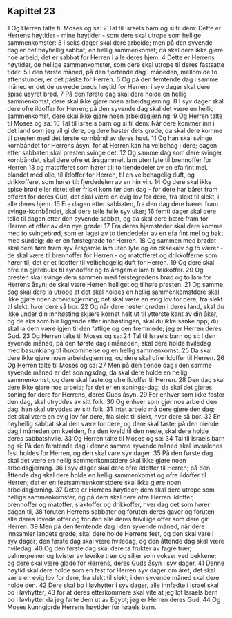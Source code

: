## Kapittel 23

1 Og Herren talte til Moses og sa:
2 Tal til Israels barn og si til dem: Dette er Herrens høytider - mine høytider - som dere skal utrope som hellige sammenkomster:
3 I seks dager skal dere arbeide; men på den syvende dag er det høyhellig sabbat, en hellig sammenkomst; da skal dere ikke gjøre noe arbeid; det er sabbat for Herren i alle deres hjem.
4 Dette er Herrens høytider, de hellige sammenkomster, som dere skal utrope til deres fastsatte tider:
5 I den første måned, på den fjortende dag i måneden, mellom de to aftenstunder, er det påske for Herren.
6 Og på den femtende dag i samme måned er det de usyrede brøds høytid for Herren; i syv dager skal dere spise usyret brød.
7 På den første dag skal dere holde en hellig sammenkomst, dere skal ikke gjøre noen arbeidsgjerning.
8 I syv dager skal dere ofre ildoffer for Herren; på den syvende dag skal det være en hellig sammenkomst, dere skal ikke gjøre noen arbeidsgjerning.
9 Og Herren talte til Moses og sa:
10 Tal til Israels barn og si til dem: Når dere kommer inn i det land som jeg vil gi dere, og dere høster dets grøde, da skal dere komme til presten med det første kornbånd av deres høst.
11 Og han skal svinge kornbåndet for Herrens åsyn, for at Herren kan ha velbehag i dere; dagen etter sabbaten skal presten svinge det.
12 Og samme dag som dere svinger kornbåndet, skal dere ofre et årsgammelt lam uten lyte til brennoffer for Herren
13 og matofferet som hører til: to tiendedeler av en efa fint mel, blandet med olje, til ildoffer for Herren, til en velbehagelig duft, og drikkofferet som hører til: fjerdedelen av en hin vin.
14 Og dere skal ikke spise brød eller ristet eller friskt korn før den dag - før dere har båret fram offeret for deres Gud; det skal være en evig lov for dere, fra slekt til slekt, i alle deres hjem.
15 Fra dagen etter sabbaten, fra den dag dere bærer fram svinge-kornbåndet, skal dere telle fulle syv uker;
16 femti dager skal dere telle til dagen etter den syvende sabbat, og da skal dere bære fram for Herren et offer av den nye grøde:
17 Fra deres hjemsteder skal dere komme med to svingebrød, som er laget av to tiendedeler av en efa fint mel og bakt med surdeig; de er en førstegrøde for Herren.
18 Og sammen med brødet skal dere føre fram syv årsgamle lam uten lyte og en oksekalv og to værer - de skal være til brennoffer for Herren - og matofferet og drikkofferne som hører til; det er et ildoffer til velbehagelig duft for Herren.
19 Og dere skal ofre en gjetebukk til syndoffer og to årsgamle lam til takkoffer.
20 Og presten skal svinge dem sammen med førstegrødens brød og to lam for Herrens åsyn; de skal være Herren helliget og tilhøre presten.
21 Og samme dag skal dere la utrope at det skal holdes en hellig sammenkomstdere skal ikke gjøre noen arbeidsgjerning; det skal være en evig lov for dere, fra slekt til slekt, hvor dere så bor.
22 Og når dere høster grøden i deres land, skal du ikke under din innhøsting skjære kornet helt ut til ytterste kant av din åker, og de aks som blir liggende etter innhøstingen, skal du ikke sanke opp; du skal la dem være igjen til den fattige og den fremmede; jeg er Herren deres Gud.
23 Og Herren talte til Moses og sa:
24 Tal til Israels barn og si: I den syvende måned, på den første dag i måneden, skal dere holde hviledag med basunklang til ihukommelse og en hellig sammenkomst.
25 Da skal dere ikke gjøre noen arbeidsgjerning, og dere skal ofre ildoffer til Herren.
26 Og Herren talte til Moses og sa:
27 Men på den tiende dag i den samme syvende måned er det soningsdag; da skal dere holde en hellig sammenkomst, og dere skal faste og ofre ildoffer til Herren.
28 Den dag skal dere ikke gjøre noe arbeid; for det er en sonings-dag; da skal det gjøres soning for dere for Herrens, deres Guds åsyn.
29 For enhver som ikke faster den dag, skal utryddes av sitt folk.
30 Og enhver som gjør noe arbeid den dag, han skal utryddes av sitt folk.
31 Intet arbeid må dere gjøre den dag; det skal være en evig lov for dere, fra slekt til slekt, hvor dere så bor.
32 En høyhellig sabbat skal den være for dere, og dere skal faste; på den niende dag i måneden om kvelden, fra den kveld til den neste, skal dere holde deres sabbatshvile.
33 Og Herren talte til Moses og sa:
34 Tal til Israels barn og si: På den femtende dag i denne samme syvende måned skal løvsalenes fest holdes for Herren, og den skal vare syv dager.
35 På den første dag skal det være en hellig sammenkomstdere skal ikke gjøre noen arbeidsgjerning.
36 I syv dager skal dere ofre ildoffer til Herren; på den åttende dag skal dere holde en hellig sammenkomst og ofre ildoffer til Herren; det er en festsammenkomstdere skal ikke gjøre noen arbeidsgjerning.
37 Dette er Herrens høytider; dem skal dere utrope som hellige sammenkomster, og på dem skal dere ofre Herren ildoffer, brennoffer og matoffer, slaktoffer og drikkoffer, hver dag det som hører dagen til,
38 foruten Herrens sabbater og foruten deres gaver og foruten alle deres lovede offer og foruten alle deres frivillige offer som dere gir Herren.
39 Men på den femtende dag i den syvende måned, når dere innsamler landets grøde, skal dere holde Herrens fest, og den skal vare i syv dager; den første dag skal være hviledag, og den åttende dag skal være hviledag.
40 Og den første dag skal dere ta frukter av fagre trær, palmegreiner og kvister av løvrike trær og siljer som vokser ved bekkene; og dere skal være glade for Herrens, deres Guds åsyn i syv dager.
41 Denne høytid skal dere holde som en fest for Herren syv dager om året; det skal være en evig lov for dere, fra slekt til slekt; i den syvende måned skal dere holde den.
42 Dere skal bo i løvhytter i syv dager, alle innfødte i Israel skal bo i løvhytter,
43 for at deres etterkommere skal vite at jeg lot Israels barn bo i løvhytter da jeg førte dem ut av Egypt; jeg er Herren deres Gud.
44 Og Moses kunngjorde Herrens høytider for Israels barn.
